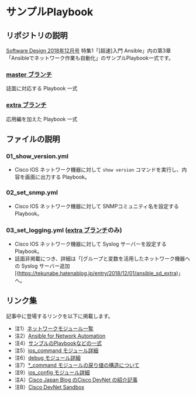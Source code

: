 # サンプルPlaybook
## リポジトリの説明
[Software Design 2018年12月号](https://gihyo.jp/magazine/SD/archive/2018/201812) 特集1「[超速]入門 Ansible」内の第3章「Ansibleでネットワーク作業も自動化」のサンプルPlaybook一式です。
### [master ブランチ](https://github.com/akira6592/sd2018-ansible-nw/tree/master)
誌面に対応する Playbook 一式
### [extra ブランチ](https://github.com/akira6592/sd2018-ansible-nw/tree/extra)
応用編を加えた Playbook 一式

## ファイルの説明
### 01_show_version.yml
- Cisco IOS ネットワーク機器に対して `show version` コマンドを実行し、内容を画面に出力する Playbook。

### 02_set_snmp.yml
- Cisco IOS ネットワーク機器に対して SNMPコミュニティ名を設定する Playbook。

### 03_set_logging.yml ([extra ブランチ](https://github.com/akira6592/sd2018-ansible-nw/tree/extra)のみ)
- Cisco IOS ネットワーク機器に対して Syslog サーバーを設定する Playbook。
- 誌面非掲載につき、詳細は「[グループと変数を活用したネットワーク機器への Syslog サーバー追加[(https://tekunabe.hatenablog.jp/entry/2018/12/01/ansible_sd_extra)」へ。

## リンク集
記事中に登場するリンクを以下に掲載します。

- 注1）[ネットワークモジュール一覧](https://docs.ansible.com/ansible/latest/modules/list_of_network_modules.html)
- 注2）[Ansible for Network Automation](https://docs.ansible.com/ansible/latest/network/index.html)
- 注4）[サンプルのPlaybookなどの一式](https://github.com/akira6592/sd2018-ansible-nw/)
- 注5）[ios_command モジュール詳細](https://docs.ansible.com/ansible/latest/modules/ios_command_module.html)
- 注6）[debug モジュール詳細](https://docs.ansible.com/ansible/latest/modules/debug_module.html)
- 注7）[*_command モジュールの戻り値の構造について](https://www.ansible.com/blog/command-module-deep-dive-for-networks)
- 注9）[ios_config モジュール詳細](https://docs.ansible.com/ansible/latest/modules/ios_config_module.html)
- 注A）[Cisco Japan Blog のCisco DevNet の紹介記事](https://gblogs.cisco.com/jp/2018/10/cisco-devnet-introduction/)
- 注B）[Cisco DevNet Sandbox](https://developer.cisco.com/site/sandbox/)

